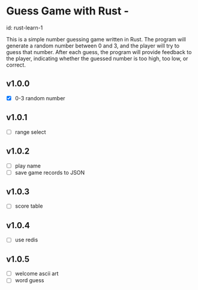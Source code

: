 # Guess Game with Rust - 

id: rust-learn-1

This is a simple number guessing game written in Rust. The program will generate a random number between 0 and 3, and the player will try to guess that number. 
After each guess, the program will provide feedback to the player, indicating whether the guessed number is too high, too low, or correct.


## v1.0.0
- [x] 0-3 random number
## v1.0.1
- [ ] range select
## v1.0.2
- [ ] play name
- [ ] save game records to JSON
## v1.0.3
- [ ] score table
## v1.0.4
- [ ] use redis
## v1.0.5
- [ ] welcome ascii art
- [ ] word guess
